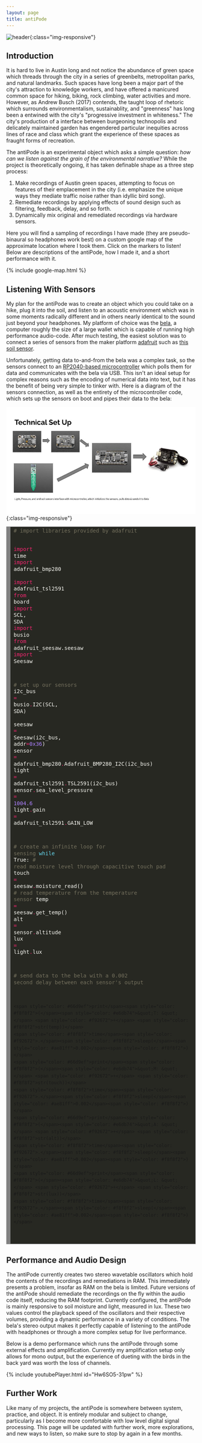 ```yaml
---
layout: page
title: antiPode
---
```


![header](/assets/grass.jpeg){:class="img-responsive"}

## Introduction

It is hard to live in Austin long and not notice the abundance of green space which threads through the city in a series of greenbelts, metropolitan parks, and natural landmarks.
Such spaces have long been a major part of the city's attraction to knowledge workers, and have offered a manicured common space for hiking, biking, rock climbing, water activities and more.
However, as Andrew Busch (2017) contends, the taught loop of rhetoric which surrounds environmentalism, sustainablity, and "greenness" has long been a entwined with the city's "progressive investment in whiteness." 
The city's production of a interface between burgeoning technopolis and delicately maintained garden has engendered particular inequities across lines of race and class which grant the experience of these spaces as fraught forms of recreation.

The antiPode is an experimental object which asks a simple question: _how can we listen against the grain of the environmental narrative?_
While the project is theoretically ongoing, it has taken definable shape as a three step process: 
1. Make recordings of Austin green spaces, attempting to focus on features of their emplacement in the city (i.e. emphasize the unique ways they mediate traffic noise rather than idyllic bird song). 
2. Remediate recordings by applying effects of sound design such as filtering, feedback, delay, and so forth.
3. Dynamically mix original and remediated recordings via hardware sensors.

Here you will find a sampling of recordings I have made (they are pseudo-binaural so headphones work best) on a custom google map of the approximate location where I took them. 
Click on the markers to listen! 
Below are descriptions of the antiPode, how I made it, and a short performance with it. 

{% include google-map.html %}

## Listening With Sensors

My plan for the antiPode was to create an object which you could take on a hike, plug it into the soil, and listen to an acoustic environment which was in some moments radically different and in others nearly identical to the sound just beyond your headphones.
My platform of choice was the [bela](https://bela.io), a computer roughly the size of a large wallet which is capable of running high performance audio-code. 
After much testing, the easiest solution was to connect a series of sensors from the maker platform [adafruit](https://www.adafruit.com/) such as [this soil sensor](https://www.adafruit.com/product/4026).

Unfortunately, getting data to-and-from the bela was a complex task, so the sensors connect to an [RP2040-based microcontroller](https://www.adafruit.com/product/4884) which polls them for data and communicates with the bela via USB. 
This isn't an ideal setup for complex reasons such as the encoding of numerical data into text, but it has the benefit of being very simple to tinker with. 
Here is a diagram of the sensors connection, as well as the entirety of the microcontroller code, which sets up the sensors on boot and pipes their data to the bela: 


![diagram](/assets/antiPode.jpg){:class="img-responsive"}

<!-- HTML generated using hilite.me --><div style="background: #272822; overflow:auto;width:auto;border:solid gray;border-width:.1em .1em .1em .8em;padding:.2em .6em;"><pre style="margin: 0; line-height: 125%"><span style="color: #75715e"># import libraries provided by adafruit</span>

<span style="color: #f92672">import</span> <span style="color: #f8f8f2">time</span>
<span style="color: #f92672">import</span> <span style="color: #f8f8f2">adafruit_bmp280</span>     
<span style="color: #f92672">import</span> <span style="color: #f8f8f2">adafruit_tsl2591</span>
<span style="color: #f92672">from</span> <span style="color: #f8f8f2">board</span> <span style="color: #f92672">import</span> <span style="color: #f8f8f2">SCL,</span> <span style="color: #f8f8f2">SDA</span>
<span style="color: #f92672">import</span> <span style="color: #f8f8f2">busio</span>
<span style="color: #f92672">from</span> <span style="color: #f8f8f2">adafruit_seesaw.seesaw</span> <span style="color: #f92672">import</span> <span style="color: #f8f8f2">Seesaw</span>

<span style="color: #75715e"># set up our sensors     </span>
<span style="color: #f8f8f2">i2c_bus</span> <span style="color: #f92672">=</span> <span style="color: #f8f8f2">busio</span><span style="color: #f92672">.</span><span style="color: #f8f8f2">I2C(SCL,</span> <span style="color: #f8f8f2">SDA)</span>     
<span style="color: #f8f8f2">seesaw</span> <span style="color: #f92672">=</span> <span style="color: #f8f8f2">Seesaw(i2c_bus,</span> <span style="color: #f8f8f2">addr</span><span style="color: #f92672">=</span><span style="color: #ae81ff">0x36</span><span style="color: #f8f8f2">)</span>
<span style="color: #f8f8f2">sensor</span> <span style="color: #f92672">=</span> <span style="color: #f8f8f2">adafruit_bmp280</span><span style="color: #f92672">.</span><span style="color: #f8f8f2">Adafruit_BMP280_I2C(i2c_bus)</span>
<span style="color: #f8f8f2">light</span> <span style="color: #f92672">=</span> <span style="color: #f8f8f2">adafruit_tsl2591</span><span style="color: #f92672">.</span><span style="color: #f8f8f2">TSL2591(i2c_bus)</span>
<span style="color: #f8f8f2">sensor</span><span style="color: #f92672">.</span><span style="color: #f8f8f2">sea_level_pressure</span> <span style="color: #f92672">=</span> <span style="color: #ae81ff">1004.6</span> 
<span style="color: #f8f8f2">light</span><span style="color: #f92672">.</span><span style="color: #f8f8f2">gain</span> <span style="color: #f92672">=</span> <span style="color: #f8f8f2">adafruit_tsl2591</span><span style="color: #f92672">.</span><span style="color: #f8f8f2">GAIN_LOW</span>

<span style="color: #75715e"># create an infinite loop for sensing</span>
<span style="color: #66d9ef">while</span> <span style="color: #f8f8f2">True:</span>
    <span style="color: #75715e"># read moisture level through capacitive touch pad</span>
    <span style="color: #f8f8f2">touch</span> <span style="color: #f92672">=</span> <span style="color: #f8f8f2">seesaw</span><span style="color: #f92672">.</span><span style="color: #f8f8f2">moisture_read()</span>
    <span style="color: #75715e"># read temperature from the temperature sensor</span>
    <span style="color: #f8f8f2">temp</span> <span style="color: #f92672">=</span> <span style="color: #f8f8f2">seesaw</span><span style="color: #f92672">.</span><span style="color: #f8f8f2">get_temp()</span>
    <span style="color: #f8f8f2">alt</span> <span style="color: #f92672">=</span> <span style="color: #f8f8f2">sensor</span><span style="color: #f92672">.</span><span style="color: #f8f8f2">altitude</span>
    <span style="color: #f8f8f2">lux</span> <span style="color: #f92672">=</span> <span style="color: #f8f8f2">light</span><span style="color: #f92672">.</span><span style="color: #f8f8f2">lux</span>

<span style="color: #75715e"># send data to the bela with a 0.002 second delay between each sensor&#39;s output </span>

    <span style="color: #66d9ef">print</span><span style="color: #f8f8f2">(</span><span style="color: #e6db74">&quot;T: &quot;</span> <span style="color: #f92672">+</span> <span style="color: #f8f8f2">str(temp))</span>
    <span style="color: #f8f8f2">time</span><span style="color: #f92672">.</span><span style="color: #f8f8f2">sleep(</span><span style="color: #ae81ff">0.002</span><span style="color: #f8f8f2">)</span>
    <span style="color: #66d9ef">print</span><span style="color: #f8f8f2">(</span><span style="color: #e6db74">&quot;M: &quot;</span> <span style="color: #f92672">+</span> <span style="color: #f8f8f2">str(touch))</span>
    <span style="color: #f8f8f2">time</span><span style="color: #f92672">.</span><span style="color: #f8f8f2">sleep(</span><span style="color: #ae81ff">0.002</span><span style="color: #f8f8f2">)</span>
    <span style="color: #66d9ef">print</span><span style="color: #f8f8f2">(</span><span style="color: #e6db74">&quot;A: &quot;</span> <span style="color: #f92672">+</span> <span style="color: #f8f8f2">str(alt))</span>
    <span style="color: #f8f8f2">time</span><span style="color: #f92672">.</span><span style="color: #f8f8f2">sleep(</span><span style="color: #ae81ff">0.002</span><span style="color: #f8f8f2">)</span>
    <span style="color: #66d9ef">print</span><span style="color: #f8f8f2">(</span><span style="color: #e6db74">&quot;L: &quot;</span> <span style="color: #f92672">+</span> <span style="color: #f8f8f2">str(lux))</span>
    <span style="color: #f8f8f2">time</span><span style="color: #f92672">.</span><span style="color: #f8f8f2">sleep(</span><span style="color: #ae81ff">0.002</span><span style="color: #f8f8f2">)</span>
</pre></div>

## Performance and Audio Design

The antiPode currently creates two stereo wavetable oscillators which hold the contents of the recordings and remediations in RAM. 
This immediately presents a problem, insofar as RAM on the bela is limited. 
Future versions of the antiPode should remediate the recordings on the fly within the audio code itself, reducing the RAM footprint. 
Currently configured, the antiPode is mainly responsive to soil moisture and light, measured in lux. These two values control the playback speed of the oscillators and their respective volumes, providing a dynamic performance in a variety of conditions.
The bela's stereo output makes it perfectly capable of listening to the antiPode with headphones or through a more complex setup for live performance. 

Below is a demo performance which runs the antiPode through some external effects and amplification. 
Currently my amplification setup only allows for mono output, but the experience of dueting with the birds in the back yard was worth the loss of channels. 



{% include youtubePlayer.html id="Hw6SO5-31pw" %}

## Further Work

Like many of my projects, the antiPode is somewhere between system, practice, and object. 
It is entirely modular and subject to change, particularly as I become more comfortable with low level digital signal processing. 
This page will be updated with further work, more explorations, and new ways to listen, so make sure to stop by again in a few months. 
